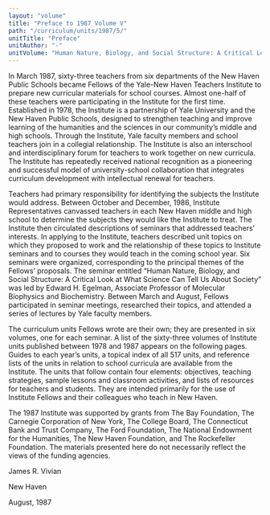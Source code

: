 ```yaml
---
layout: "volume"
title: "Preface to 1987 Volume V"
path: "/curriculum/units/1987/5/"
unitTitle: "Preface"
unitAuthor: "-"
unitVolume: "Human Nature, Biology, and Social Structure: A Critical Look at WhatScience Can Tell Us About Society"
---
```

<body>
<p>
In March 1987, sixty-three teachers from six departments of the New Haven Public Schools became Fellows of the Yale-New Haven Teachers Institute to prepare new curricular materials for school courses. Almost one-half of these teachers were participating in the Institute for the first time. Established in 1978, the Institute is a partnership of Yale University and the New Haven Public Schools, designed to strengthen teaching and improve learning of the humanities and the sciences in our community’s middle and high schools. Through the Institute, Yale faculty members and school teachers join in a collegial relationship. The Institute is also an interschool and interdisciplinary forum for teachers to work together on new curricula. The Institute has repeatedly received national recognition as a pioneering and successful model of university-school collaboration that integrates curriculum development with intellectual renewal for teachers.
</p>
<p>
Teachers had primary responsibility for identifying the subjects the Institute would address. Between October and December, 1986, Institute Representatives canvassed teachers in each New Haven middle and high school to determine the subjects they would like the Institute to treat. The Institute then circulated descriptions of seminars that addressed teachers’ interests. In applying to the Institute, teachers described unit topics on which they proposed to work and the relationship of these topics to Institute seminars and to courses they would teach in the coming school year. Six seminars were organized, corresponding to the principal themes of the Fellows’ proposals. The seminar entitled “Human Nature, Biology, and Social Structure: A Critical Look at What Science Can Tell Us About Society” was led by Edward H. Egelman, Associate Professor of Molecular Biophysics and Biochemistry. Between March and August, Fellows participated in seminar meetings, researched their topics, and attended a series of lectures by Yale faculty members.
</p>
<p>
The curriculum units Fellows wrote are their own; they are presented in six volumes, one for each seminar. A list of the sixty-three volumes of Institute units published between 1978 and 1987 appears on the following pages. Guides to each year’s units, a topical index of all 517 units, and reference lists of the units in relation to school curricula are available from the Institute. The units that follow contain four elements: objectives, teaching strategies, sample lessons and classroom activities, and lists of resources for teachers and students. They are intended primarily for the use of Institute Fellows and their colleagues who teach in New Haven.
</p>
<p>
The 1987 Institute was supported by grants from The Bay Foundation, The Carnegie Corporation of New York, The College Board, The Connecticut Bank and Trust Company, The Ford Foundation, The National Endowment for the Humanities, The New Haven Foundation, and The Rockefeller Foundation. The materials presented here do not necessarily reflect the views of the funding agencies.
</p>
<p>
James R. Vivian
</p>
<p>
New Haven
</p>
<p>
August, 1987
</p>
</body>